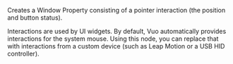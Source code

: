 Creates a Window Property consisting of a pointer interaction (the position and button status).

Interactions are used by UI widgets.  By default, Vuo automatically provides interactions for the system mouse.  Using this node, you can replace that with interactions from a custom device (such as Leap Motion or a USB HID controller).
